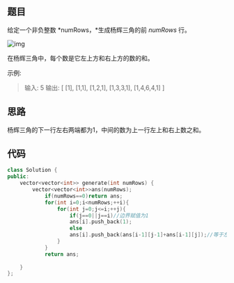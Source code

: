 ## 题目

给定一个非负整数 *numRows，*生成杨辉三角的前 *numRows* 行。

![img](https://upload.wikimedia.org/wikipedia/commons/0/0d/PascalTriangleAnimated2.gif)

在杨辉三角中，每个数是它左上方和右上方的数的和。

示例:

> 输入: 5
> 输出:
> [
>      [1],
>     [1,1],
>    [1,2,1],
>   [1,3,3,1],
>  [1,4,6,4,1]
> ]

## 思路

杨辉三角的下一行左右两端都为1，中间的数为上一行左上和右上数之和。

## 代码

```c++
class Solution {
public:
    vector<vector<int>> generate(int numRows) {
        vector<vector<int>>ans(numRows);
            if(numRows==0)return ans;
            for(int i=0;i<numRows;++i){
                for(int j=0;j<=i;++j){
                    if(j==0||j==i)//边界赋值为1
                    ans[i].push_back(1);
                    else
                    ans[i].push_back(ans[i-1][j-1]+ans[i-1][j]);//等于左上右上和
                }
            }
            return ans;
        
    }
};
```

